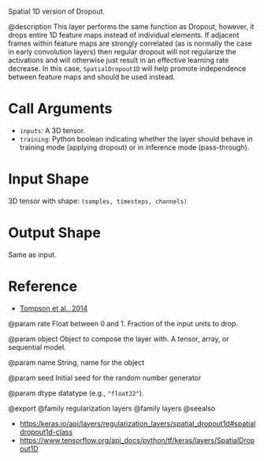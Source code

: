 Spatial 1D version of Dropout.

@description
This layer performs the same function as Dropout, however, it drops
entire 1D feature maps instead of individual elements. If adjacent frames
within feature maps are strongly correlated (as is normally the case in
early convolution layers) then regular dropout will not regularize the
activations and will otherwise just result in an effective learning rate
decrease. In this case, `SpatialDropout1D` will help promote independence
between feature maps and should be used instead.

# Call Arguments
- `inputs`: A 3D tensor.
- `training`: Python boolean indicating whether the layer
    should behave in training mode (applying dropout)
    or in inference mode (pass-through).

# Input Shape
3D tensor with shape: `(samples, timesteps, channels)`

# Output Shape
Same as input.

# Reference
- [Tompson et al., 2014](https://arxiv.org/abs/1411.4280)

@param rate
Float between 0 and 1. Fraction of the input units to drop.

@param object
Object to compose the layer with. A tensor, array, or sequential model.

@param name
String, name for the object

@param seed
Initial seed for the random number generator

@param dtype
datatype (e.g., `"float32"`).

@export
@family regularization layers
@family layers
@seealso
+ <https:/keras.io/api/layers/regularization_layers/spatial_dropout1d#spatialdropout1d-class>
+ <https://www.tensorflow.org/api_docs/python/tf/keras/layers/SpatialDropout1D>
